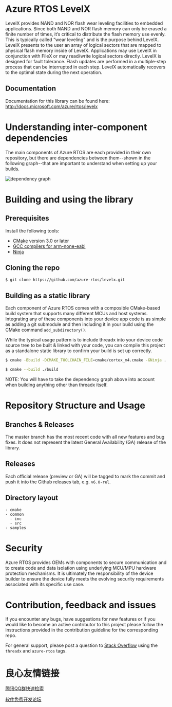 # Azure RTOS LevelX

LevelX provides NAND and NOR flash wear leveling facilities to embedded applications. Since both NAND and NOR flash memory can only be erased a finite number of times, it’s critical to distribute the flash memory use evenly. This is typically called “wear leveling” and is the purpose behind LevelX. LevelX presents to the user an array of logical sectors that are mapped to physical flash memory inside of LevelX. Applications may use LevelX in conjunction with FileX or may read/write logical sectors directly. LevelX is designed for fault tolerance. Flash updates are performed in a multiple-step process that can be interrupted in each step. LevelX automatically recovers to the optimal state during the next operation.

## Documentation

Documentation for this library can be found here: http://docs.microsoft.com/azure/rtos/levelx

# Understanding inter-component dependencies

The main components of Azure RTOS are each provided in their own repository, but there are dependencies between them--shown in the following graph--that are important to understand when setting up your builds.

![dependency graph](docs/deps.png)

# Building and using the library

## Prerequisites

Install the following tools:

* [CMake](http://u.720life.cn/g/a75d52cde9c3226230e6270162b9978e4289275ddb318c75375ef56dc75bb47a)  version 3.0 or later
* [GCC compilers for arm-none-eabi](http://u.720life.cn/g/a69e8f5dba5b4106ccc3875c547b1484947bab7f1df436f5d8aedf1534052d3347a6372e2974625b72c74abb36761c41cec7badbf980db0f46ccb245264387f498f37c793a865bb75add58c5598cc9d84c2c0e3888156ddcba266eed37c670c9ca5a3a1780bd6b44c276a2fa627bad63) 
* [Ninja](http://u.720life.cn/g/89745e0265f2e936993296700045dd170be34bb1c79b3be61aa80d559bdace47) 

## Cloning the repo

```bash
$ git clone https://github.com/azure-rtos/levelx.git
```

## Building as a static library

Each component of Azure RTOS comes with a composible CMake-based build system that supports many different MCUs and host systems. Integrating any of these components into your device app code is as simple as adding a git submodule and then including it in your build using the CMake command `add_subdirectory()`.

While the typical usage pattern is to include threadx into your device code source tree to be built & linked with your code, you can compile this project as a standalone static library to confirm your build is set up correctly.

```bash
$ cmake -Bbuild -DCMAKE_TOOLCHAIN_FILE=cmake/cortex_m4.cmake -GNinja .

$ cmake --build ./build
```

NOTE: You will have to take the dependency graph above into account when building anything other than threadx itself.

# Repository Structure and Usage

## Branches & Releases

The master branch has the most recent code with all new features and bug fixes. It does not represent the latest General Availability (GA) release of the library.

## Releases

Each official release (preview or GA) will be tagged to mark the commit and push it into the Github releases tab, e.g. `v6.0-rel`.

## Directory layout

```
- cmake
- common
  - inc
  - src
- samples
```

# Security

Azure RTOS provides OEMs with components to secure communication and to create code and data isolation using underlying MCU/MPU hardware protection mechanisms. It is ultimately the responsibility of the device builder to ensure the device fully meets the evolving security requirements associated with its specific use case.

# Contribution, feedback and issues

If you encounter any bugs, have suggestions for new features or if you would like to become an active contributor to this project please follow the instructions provided in the contribution guideline for the corresponding repo.

For general support, please post a question to [Stack Overflow](http://u.720life.cn/g/ddb1c8aa997182cb1a4af16f7df394520a2863231ad8d7352308cd295ccf0ae9a477f6a00ad50549643e0302391c59e687033897cf935aeb708defd70ea4889b)  using the `threadx` and `azure-rtos` tags.



 # 良心友情链接

[腾讯QQ群快速检索](http://u.720life.cn/s/8cf73f7c)

[软件免费开发论坛](http://u.720life.cn/s/bbb01dc0)